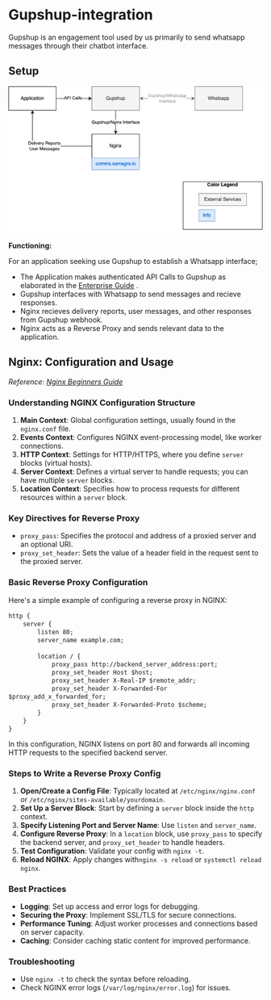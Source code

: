# Gupshup-integration
Gupshup is an engagement tool used by us primarily to send whatsapp messages through their chatbot interface.

## Setup

![High Level Setup Diagram](diagrams/Gupshup__Nginx.drawio.png)

**Functioning:**   

For an application seeking use Gupshup to establish a Whatsapp interface;

- The Application makes authenticated API Calls to Gupshup as elaborated in the [Enterprise Guide](Gupshup%20Enterprise%20Pull%20API%20Document.pdf)
.
- Gupshup interfaces with Whatsapp to send messages and recieve responses.
- Nginx recieves delivery reports, user messages, and other responses from Gupshup webhook.
- Nginx acts as a Reverse Proxy and sends relevant data to the application.

## Nginx: Configuration and Usage

*Reference: [Nginx Beginners Guide](https://nginx.org/en/docs/beginners_guide.html)*

### Understanding NGINX Configuration Structure
1. **Main Context**: Global configuration settings, usually found in the `nginx.conf` file.
2. **Events Context**: Configures NGINX event-processing model, like worker connections.
3. **HTTP Context**: Settings for HTTP/HTTPS, where you define `server` blocks (virtual hosts).
4. **Server Context**: Defines a virtual server to handle requests; you can have multiple `server` blocks.
5. **Location Context**: Specifies how to process requests for different resources within a `server` block.

### Key Directives for Reverse Proxy
- `proxy_pass`: Specifies the protocol and address of a proxied server and an optional URI.
- `proxy_set_header`: Sets the value of a header field in the request sent to the proxied server.

### Basic Reverse Proxy Configuration
Here's a simple example of configuring a reverse proxy in NGINX:

```nginx
http {
    server {
        listen 80;
        server_name example.com;

        location / {
            proxy_pass http://backend_server_address:port;
            proxy_set_header Host $host;
            proxy_set_header X-Real-IP $remote_addr;
            proxy_set_header X-Forwarded-For $proxy_add_x_forwarded_for;
            proxy_set_header X-Forwarded-Proto $scheme;
        }
    }
}
```

In this configuration, NGINX listens on port 80 and forwards all incoming HTTP requests to the specified backend server.

### Steps to Write a Reverse Proxy Config
1. **Open/Create a Config File**: Typically located at `/etc/nginx/nginx.conf` or `/etc/nginx/sites-available/yourdomain`.
2. **Set Up a Server Block**: Start by defining a `server` block inside the `http` context.
3. **Specify Listening Port and Server Name**: Use `listen` and `server_name`.
4. **Configure Reverse Proxy**: In a `location` block, use `proxy_pass` to specify the backend server, and `proxy_set_header` to handle headers.
5. **Test Configuration**: Validate your config with `nginx -t`.
6. **Reload NGINX**: Apply changes with`nginx -s reload` or `systemctl reload nginx`.

### Best Practices
- **Logging**: Set up access and error logs for debugging.
- **Securing the Proxy**: Implement SSL/TLS for secure connections.
- **Performance Tuning**: Adjust worker processes and connections based on server capacity.
- **Caching**: Consider caching static content for improved performance.

### Troubleshooting
- Use `nginx -t` to check the syntax before reloading.
- Check NGINX error logs (`/var/log/nginx/error.log`) for issues.


